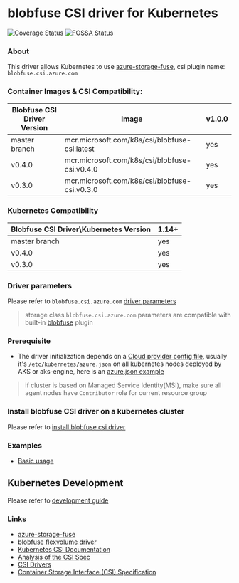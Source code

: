 # blobfuse CSI driver for Kubernetes
[![Coverage Status](https://coveralls.io/github/kubernetes-sigs/blobfuse-csi-driver?branch=master)](https://coveralls.io/github/kubernetes-sigs/blobfuse-csi-driver?branch=master)
[![FOSSA Status](https://app.fossa.io/api/projects/git%2Bgithub.com%2Fcsi-driver%2Fblobfuse-csi-driver.svg?type=shield)](https://app.fossa.io/projects/git%2Bgithub.com%2Fcsi-driver%2Fblobfuse-csi-driver?ref=badge_shield)

### About
This driver allows Kubernetes to use [azure-storage-fuse](https://github.com/Azure/azure-storage-fuse), csi plugin name: `blobfuse.csi.azure.com`

### Container Images & CSI Compatibility:
|Blobfuse CSI Driver Version    | Image                                              | v1.0.0 |
|-------------------------------|----------------------------------------------------|--------|
|master branch                  |mcr.microsoft.com/k8s/csi/blobfuse-csi:latest       | yes    |
|v0.4.0                         |mcr.microsoft.com/k8s/csi/blobfuse-csi:v0.4.0       | yes    |
|v0.3.0                         |mcr.microsoft.com/k8s/csi/blobfuse-csi:v0.3.0       | yes    |

### Kubernetes Compatibility
| Blobfuse CSI Driver\Kubernetes Version   | 1.14+ |
|------------------------------------------|-------|
| master branch                            | yes   |
| v0.4.0                                   | yes   |
| v0.3.0                                   | yes   |

### Driver parameters
Please refer to `blobfuse.csi.azure.com` [driver parameters](./docs/driver-parameters.md)
 > storage class `blobfuse.csi.azure.com` parameters are compatible with built-in [blobfuse](https://kubernetes.io/docs/concepts/storage/volumes/#blobfuse) plugin

### Prerequisite
 - The driver initialization depends on a [Cloud provider config file](https://github.com/kubernetes/cloud-provider-azure/blob/master/docs/cloud-provider-config.md), usually it's `/etc/kubernetes/azure.json` on all kubernetes nodes deployed by AKS or aks-engine, here is an [azure.json example](./deploy/example/azure.json)
 > if cluster is based on Managed Service Identity(MSI), make sure all agent nodes have `Contributor` role for current resource group

### Install blobfuse CSI driver on a kubernetes cluster
Please refer to [install blobfuse csi driver](https://github.com/kubernetes-sigs/blobfuse-csi-driver/blob/master/docs/install-blobfuse-csi-driver.md)

### Examples
 - [Basic usage](./deploy/example/e2e_usage.md)

## Kubernetes Development
Please refer to [development guide](./docs/csi-dev.md)


### Links
 - [azure-storage-fuse](https://github.com/Azure/azure-storage-fuse)
 - [blobfuse flexvolume driver](https://github.com/Azure/kubernetes-volume-drivers/tree/master/flexvolume/blobfuse)
 - [Kubernetes CSI Documentation](https://kubernetes-csi.github.io/docs/Home.html)
 - [Analysis of the CSI Spec](https://blog.thecodeteam.com/2017/11/03/analysis-csi-spec/)
 - [CSI Drivers](https://github.com/kubernetes-csi/drivers)
 - [Container Storage Interface (CSI) Specification](https://github.com/container-storage-interface/spec)
